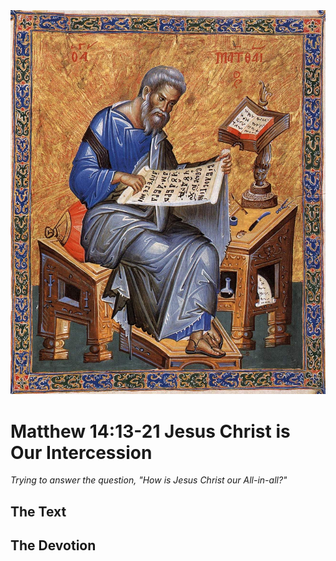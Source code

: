 <img class="intro-right" src="../images/art-matthew.jpg">

# Matthew 14:13-21 Jesus Christ is Our Intercession

*Trying to answer the question, "How is Jesus Christ our All-in-all?"*

## The Text

## The Devotion